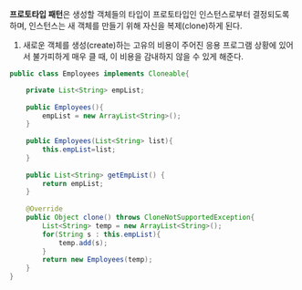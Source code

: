 **프로토타입 패턴**은 생성할 객체들의 타입이 프로토타입인 인스턴스로부터 결정되도록 하며, 인스턴스는 새 객체를 만들기 위해 자신을 복제(clone)하게 된다.

1. 새로운 객체를 생성(create)하는 고유의 비용이 주어진 응용 프로그램 상황에 있어서 불가피하게 매우 클 때, 이 비용을 감내하지 않을 수 있게 해준다.

``` java
public class Employees implements Cloneable{

    private List<String> empList;
	
    public Employees(){
        empList = new ArrayList<String>();
    }
	
    public Employees(List<String> list){
        this.empList=list;
    }
    
    public List<String> getEmpList() {
        return empList;
    }
 
    @Override
    public Object clone() throws CloneNotSupportedException{
        List<String> temp = new ArrayList<String>();
        for(String s : this.empList){
            temp.add(s);
        }
        return new Employees(temp);
    }
}
```